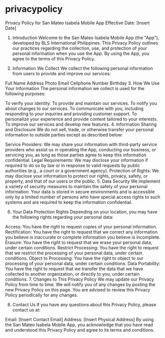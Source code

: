 # privacypolicy
Privacy Policy for San Mateo Isabela Mobile App
Effective Date: [Insert Date]

1. Introduction
Welcome to the San Mateo Isabela Mobile App (the "App"), developed by BLS International Philippines. This Privacy Policy outlines our practices regarding the collection, use, and protection of your personal information when you use the App. By using the App, you agree to the terms of this Privacy Policy.

2. Information We Collect
We collect the following personal information from users to provide and improve our services:

Full Name
Address
Photo
Email
Cellphone Number
Birthday
3. How We Use Your Information
The personal information we collect is used for the following purposes:

To verify your identity.
To provide and maintain our services.
To notify you about changes to our services.
To communicate with you, including responding to your inquiries and providing customer support.
To personalize your experience and provide content tailored to your interests.
To improve our services and develop new features.
4. Information Sharing and Disclosure
We do not sell, trade, or otherwise transfer your personal information to outside parties except as described below:

Service Providers: We may share your information with third-party service providers who assist us in operating the App, conducting our business, or servicing you, as long as those parties agree to keep this information confidential.
Legal Requirements: We may disclose your information if required to do so by law or in response to valid requests by public authorities (e.g., a court or a government agency).
Protection of Rights: We may disclose your information to protect our rights, privacy, safety, or property, and that of our users or the public.
5. Data Security
We implement a variety of security measures to maintain the safety of your personal information. Your data is stored in secure environments and is accessible only by a limited number of persons who have special access rights to such systems and are required to keep the information confidential.

6. Your Data Protection Rights
Depending on your location, you may have the following rights regarding your personal data:

Access: You have the right to request copies of your personal information.
Rectification: You have the right to request that we correct any information you believe is inaccurate or complete information you believe is incomplete.
Erasure: You have the right to request that we erase your personal data, under certain conditions.
Restrict Processing: You have the right to request that we restrict the processing of your personal data, under certain conditions.
Object to Processing: You have the right to object to our processing of your personal data, under certain conditions.
Data Portability: You have the right to request that we transfer the data that we have collected to another organization, or directly to you, under certain conditions.
7. Changes to This Privacy Policy
We may update our Privacy Policy from time to time. We will notify you of any changes by posting the new Privacy Policy on this page. You are advised to review this Privacy Policy periodically for any changes.

8. Contact Us
If you have any questions about this Privacy Policy, please contact us at:

Email: [Insert Contact Email]
Address: [Insert Physical Address]
By using the San Mateo Isabela Mobile App, you acknowledge that you have read and understood this Privacy Policy and agree to its terms and conditions.
